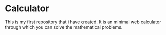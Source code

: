 # Calculator
This is my first repository that i have created.
It is an minimal web calculator through which you can solve the mathematical problems.

